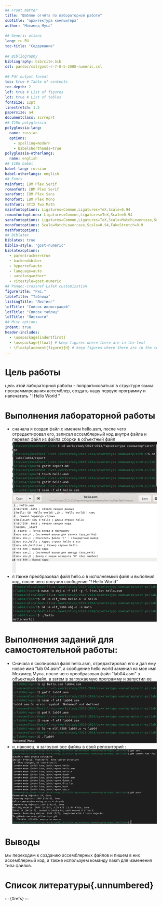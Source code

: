 ```yaml
---
## Front matter
title: "Шаблон отчёта по лабораторной работе"
subtitle: "архитектура компьютерa"
author: "Мохамед Муса"

## Generic otions
lang: ru-RU
toc-title: "Содержание"

## Bibliography
bibliography: bib/cite.bib
csl: pandoc/csl/gost-r-7-0-5-2008-numeric.csl

## Pdf output format
toc: true # Table of contents
toc-depth: 2
lof: true # List of figures
lot: true # List of tables
fontsize: 12pt
linestretch: 1.5
papersize: a4
documentclass: scrreprt
## I18n polyglossia
polyglossia-lang:
  name: russian
  options:
	- spelling=modern
	- babelshorthands=true
polyglossia-otherlangs:
  name: english
## I18n babel
babel-lang: russian
babel-otherlangs: english
## Fonts
mainfont: IBM Plex Serif
romanfont: IBM Plex Serif
sansfont: IBM Plex Sans
monofont: IBM Plex Mono
mathfont: STIX Two Math
mainfontoptions: Ligatures=Common,Ligatures=TeX,Scale=0.94
romanfontoptions: Ligatures=Common,Ligatures=TeX,Scale=0.94
sansfontoptions: Ligatures=Common,Ligatures=TeX,Scale=MatchLowercase,Scale=0.94
monofontoptions: Scale=MatchLowercase,Scale=0.94,FakeStretch=0.9
mathfontoptions:
## Biblatex
biblatex: true
biblio-style: "gost-numeric"
biblatexoptions:
  - parentracker=true
  - backend=biber
  - hyperref=auto
  - language=auto
  - autolang=other*
  - citestyle=gost-numeric
## Pandoc-crossref LaTeX customization
figureTitle: "Рис."
tableTitle: "Таблица"
listingTitle: "Листинг"
lofTitle: "Список иллюстраций"
lotTitle: "Список таблиц"
lolTitle: "Листинги"
## Misc options
indent: true
header-includes:
  - \usepackage{indentfirst}
  - \usepackage{float} # keep figures where there are in the text
  - \floatplacement{figure}{H} # keep figures where there are in the text
---
```


# Цель работы

цель этой лабораторной работы - попрактиковаться в структуре языка программирования ассемблер, создать нашу первую программу и напечатать "! Hello World "

# Bыполнения лабораторной работы
- сначала я создал файл с именем hello.asm, после чего отредактировал его, записал ассемблерный код внутри файла и перевел файл из файла сборки в объектный файл
![first](hello_file.png)
![first](content.png)
- я также преобразовал файл hello.o в исполняемый файл и выполнил код, после чего получил сообщение "! Hello World"
![first](run.png)

# Bыполнения заданий для самостоятельной работы:

- Сначала я скопировал файл hello.asm, отредактировал его и дал ему новое имя "lab 04.asm", а сообщение hello world заменил на мое имя Мохамед Муса, после чего преобразовал файл "lab04.asm" в объектный файл, а затем в загружаемую программу и запустил еe
![first](run2.png)
- и, наконец, я загрузил все файлы в свой репозиторий :
![first](upload.png)

# Выводы

мы переходим к созданию ассемблерных файлов и пишем в них ассемблерный код, а также используем команду nasm для изменения типа файлов.

# Список литературы{.unnumbered}

::: {#refs}
:::
